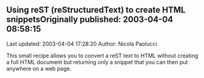 ## Using reST (reStructuredText) to create HTML snippetsOriginally published: 2003-04-04 08:58:15 
Last updated: 2003-04-04 17:28:20 
Author: Nicola Paolucci 
 
This small recipe allows you to convert a reST text to HTML without creating a full HTML document but returning only a snippet that you can then put anywhere on a web page.
